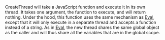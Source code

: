 CreateThread will take a JavaScript function and execute it in its own thread. It takes one argument, the function to execute, and will return nothing. Under the hood, this function uses the same mechanism as [Eval](Eval.md), except that it will only execute in a separate thread and accepts a function instead of a string. As in [Eval](Eval.md), the new thread shares the same global object as the caller and will thus share all the variables that are in the global scope.
